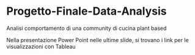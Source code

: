 # Progetto-Finale-Data-Analysis

Analisi comportamento di una community di cucina plant based

Nella presentazione Power Point nelle ultime slide, si trovano i link per le visualizzazioni con Tableau
